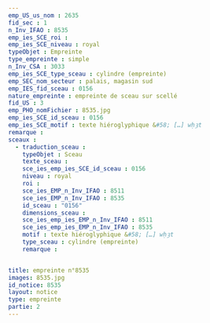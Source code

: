 ```yaml
---
emp_US_us_nom : 2635
fid_sec : 1
n_Inv_IFAO : 8535
emp_ies_SCE_roi : 
emp_ies_SCE_niveau : royal
typeObjet : Empreinte
type_empreinte : simple
n_Inv_CSA : 3033
emp_ies_SCE_type_sceau : cylindre (empreinte)
emp_SEC_nom_secteur : palais, magasin sud
emp_IES_fid_sceau : 0156
nature_empreinte : empreinte de sceau sur scellé
fid_US : 3
emp_PHO_nomFichier : 8535.jpg
emp_ies_SCE_id_sceau : 0156
emp_ies_SCE_motif : texte hiéroglyphique &#58; […] wḥȝt
remarque : 
sceaux :
  - traduction_sceau : 
    typeObjet : Sceau
    texte_sceau : 
    sce_ies_emp_ies_SCE_id_sceau : 0156
    niveau : royal
    roi : 
    sce_ies_EMP_n_Inv_IFAO : 8511
    sce_ies_EMP_n_Inv_IFAO : 8535
    id_sceau : "0156"
    dimensions_sceau : 
    sce_ies_emp_ies_EMP_n_Inv_IFAO : 8511
    sce_ies_emp_ies_EMP_n_Inv_IFAO : 8535
    motif : texte hiéroglyphique &#58; […] wḥȝt
    type_sceau : cylindre (empreinte)
    remarque : 


title: empreinte n°8535
images: 8535.jpg
id_notice: 8535
layout: notice
type: empreinte
partie: 2
---
```

